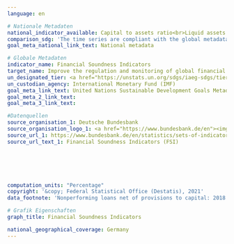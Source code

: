 ```yaml
---
language: en    

# Nationale Metadaten    
national_indicator_available: Capital to assets ratio<br>Liquid assets to short-term liabilities<br>Net open position in foreign exchange to capital<br>Nonperforming loans net of provisions to capital<br>Nonperforming loans net of provisions to gross loans<br>Regulatory Tier 1 capital to risk-weighted assets<br>Return on assets    
comparison_sdg: 'The time series are compliant with the global metadata. The time series "Capital to assets ratio" provides additional information.'    
goal_meta_national_link_text: National metadata    

# Globale Metadaten    
indicator_name: Financial Soundness Indicators    
target_name: Improve the regulation and monitoring of global financial markets and institutions and strengthen the implementation of such regulations    
un_designated_tier: <a href="https://unstats.un.org/sdgs/iaeg-sdgs/tier-classification/" title="Click here for more information on the UN tier classification."  target="_blank">Tier I</a>    
un_custodian_agency: International Monetary Fund (IMF)    
goal_meta_link_text: United Nations Sustainable Development Goals Metadata    
goal_meta_2_link_text:     
goal_meta_3_link_text:     

#Datenquellen
source_organisation_1: Deutsche Bundesbank
source_organisation_logo_1: <a href="https://www.bundesbank.de/en"><img src="https://g205sdgs.github.io/sdg-indicators/public/OrgImgEn/bundesbank.png" alt="Logo bundesbank" style="height:60px; width:148px" /></a>
source_url_1: https://www.bundesbank.de/en/statistics/sets-of-indicators/financial-soundness-indicators/financial-soundness-indicators-fsi--795784
source_url_text_1: Financial Soundness Indicators (FSI)





    
computation_units: "Percentage"    
copyright: '&copy; Federal Statistical Office (Destatis), 2021'    
data_footnote: 'Nonperforming loans net of provisions to capital: 2018 revised data. Net open position in foreign exchange to capital: 2019 revised data.'    

# Grafik Eigenschaften    
graph_title: Financial Soundness Indicators    

national_geographical_coverage: Germany    
---
```


<span></span>